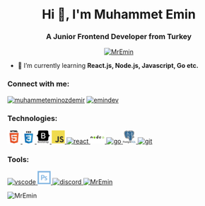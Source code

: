 
<h1 align="center">Hi 👋, I'm Muhammet Emin</h1>
<h3 align="center">A Junior Frontend Developer from Turkey</h3>

<p align="center"> <a href="https://github.com/ryo-ma/github-profile-trophy"><img src="https://github-profile-trophy.vercel.app/?username=MrEmin&title=Commit,Followers,Repositories,Stars,PullRequest,Issues&margin-w=5" alt="MrEmin" /></a> </p>

- 🌱 I’m currently learning **React.js, Node.js, Javascript, Go etc.**

<h3 align="left">Connect with me:</h3>
<p align="left">
<a href="https://www.linkedin.com/in/muhammeteminozdemir/" target="blank"><img align="center" src="https://cdn-icons-png.flaticon.com/512/174/174857.png" alt="muhammeteminozdemir" height="30" width="30" /></a>
<a href="https://www.hackerrank.com/emindev" target="blank"><img align="center" src="https://upload.wikimedia.org/wikipedia/commons/thumb/4/40/HackerRank_Icon-1000px.png/480px-HackerRank_Icon-1000px.png" alt="emindev" height="30" width="30" /></a>
</p>

<h3 align="left">Technologies:</h3>
<p align="left"> 
<a href="https://www.w3.org/html/" target="_blank"> <img src="https://raw.githubusercontent.com/devicons/devicon/master/icons/html5/html5-original-wordmark.svg" alt="html5" width="30" height="30"/> </a> 
<a href="https://www.w3schools.com/css/" target="_blank"> <img src="https://raw.githubusercontent.com/devicons/devicon/master/icons/css3/css3-original-wordmark.svg" alt="css3" width="28" height="28"/> </a> 
<a href="https://getbootstrap.com" target="_blank"> <img src="https://raw.githubusercontent.com/devicons/devicon/master/icons/bootstrap/bootstrap-plain-wordmark.svg" alt="bootstrap" width="30" height="30"/> </a>
<a href="https://developer.mozilla.org/en-US/docs/Web/JavaScript" target="_blank"> <img src="https://raw.githubusercontent.com/devicons/devicon/master/icons/javascript/javascript-original.svg" alt="javascript" width="30" height="30"/> </a> 
<a href="https://reactjs.org/" target="_blank"> <img src="https://upload.wikimedia.org/wikipedia/commons/thumb/4/47/React.svg/1200px-React.svg.png" alt="react" width="33" height="30"/> </a> 
<a href="https://nodejs.org/" target="_blank"> <img src="https://raw.githubusercontent.com/devicons/devicon/master/icons/nodejs/nodejs-original-wordmark.svg" alt="node.js" width="33" height="30"/> </a> 
<a href="https://go.dev/" target="_blank"> <img src="https://go.dev/images/go-logo-white.svg" alt="go" width="33" height="30"/> </a> 
<a href="https://www.postgresql.org" target="_blank"> <img src="https://raw.githubusercontent.com/devicons/devicon/master/icons/postgresql/postgresql-original-wordmark.svg" alt="postgresql" width="30" height="30"/> </a>
<a href="https://git-scm.com/" target="_blank"> <img src="https://www.vectorlogo.zone/logos/git-scm/git-scm-icon.svg" alt="git" width="30" height="30"/> </a>
  
<h3 align="left">Tools:</h3>
<a href="https://code.visualstudio.com/" target="_blank"> <img src="https://upload.wikimedia.org/wikipedia/commons/thumb/9/9a/Visual_Studio_Code_1.35_icon.svg/1024px-Visual_Studio_Code_1.35_icon.svg.png" alt="vscode" width="30" height="30"/> </a>
<a href="https://www.photoshop.com/en" target="_blank"> <img src="https://raw.githubusercontent.com/devicons/devicon/master/icons/photoshop/photoshop-line.svg" alt="photoshop" width="30" height="30"/> </a> 
<a href="https://discord.com/" target="_blank"> <img src="https://cdn4.iconfinder.com/data/icons/logos-and-brands/512/91_Discord_logo_logos-512.png" alt="discord" width="30" height="30"/> </a> 
<a href="https://app.patika.dev/MrEmin" target="blank"><img src="https://uploads-ssl.webflow.com/6097e0eca1e87557da031fef/609859a191abe5d64b17fed3_Patika%20logo.png" alt="MrEmin" height="30" width="30" /> </a>

</p>

<p> <img src="https://komarev.com/ghpvc/?username=MrEmin&style=flat&color=brightgreen" alt="MrEmin" /></p>
